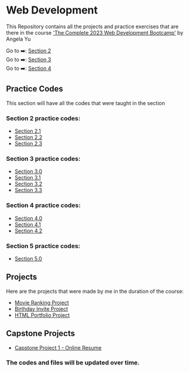 # Web Development
 
This Repository contains all the projects and practice exercises that are there in the course ['The Complete 2023 Web Development Bootcamp'](https://www.udemy.com/course/the-complete-web-development-bootcamp/) by Angela Yu

Go to ➡️: [Section 2](./Section_2/)<br />
Go to ➡️: [Section 3](./Section_3/)<br />
Go to ➡️: [Section 4](./Section_4/)<br />

## Practice Codes

This section will have all the codes that were taught in the section

### Section 2 practice codes:

- [Section 2.1](./Section_2/2.1_Heading_Element/index.html) <br />
- [Section 2.2](./Section_2/2.2_Paragraph_Element/index.html) <br />
- [Section 2.3](./Section_2/2.3_Void_Elements/index.html) <br />

### Section 3 practice codes:

- [Section 3.0](./Section_3/3.0_List_Elements/index.html) <br />
- [Section 3.1](./Section_3/3.1_Nesting_and_Indentation/index.html) <br />
- [Section 3.2](./Section_3/3.2_Anchor_Elements/index.html) <br />
- [Section 3.3](./Section_3/3.3_Image_Elements/index.html) <br />

### Section 4 practice codes:

- [Section 4.0](./Section_4/4.0_File_Paths/Folder0/Folder3/index.html) <br />
- [Section 4.1](./Section_4/4.1_Webpages/index.html) <br />
- [Section 4.2](./Section_4/4.2_HTML_Boiler_Plate/index.html) <br />

### Section 5 practice codes:

- [Section 5.0](./Section_5/5.1_Adding_CSS/index.html) <br />

## Projects

Here are the projects that were made by me in the duration of the course:

- [Movie Ranking Project](./Section_2/2.4_Movie_Ranking_Project/index.html) <br />
- [Birthday Invite Project](./Section_3/3.4_Birthday_Invite_Project/index.html) <br />
- [HTML Portfolio Project](./Section_4/4.3_HTML_Portfolio_Project/index.html) <br />

## Capstone Projects
- [Capstone Project 1 - Online Resume](./Capstone_Projects/Project_1/index.html) <br />

### The codes and files will be updated over time.
